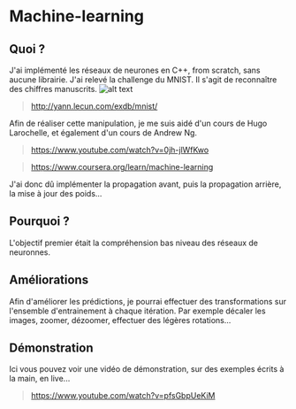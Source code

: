 # Machine-learning

## Quoi ?
J'ai implémenté les réseaux de neurones en C++, from scratch, sans aucune librairie.
J'ai relevé la challenge du MNIST. Il s'agit de reconnaître des chiffres manuscrits. 
![alt text](https://upload.wikimedia.org/wikipedia/commons/thumb/2/27/MnistExamples.png/220px-MnistExamples.png)

> http://yann.lecun.com/exdb/mnist/

Afin de réaliser cette manipulation, je me suis aidé d'un cours de Hugo Larochelle, et également d'un cours de Andrew Ng.

> https://www.youtube.com/watch?v=0jh-jlWfKwo

> https://www.coursera.org/learn/machine-learning

J'ai donc dû implémenter la propagation avant, puis la propagation arrière, la mise à jour des poids...

## Pourquoi ?
L'objectif premier était la compréhension bas niveau des réseaux de neuronnes.

## Améliorations
Afin d'améliorer les prédictions, je pourrai effectuer des transformations sur l'ensemble d'entrainement à chaque itération. Par exemple décaler les images, zoomer, dézoomer, effectuer des légères rotations... 

## Démonstration
Ici vous pouvez voir une vidéo de démonstration, sur des exemples écrits à la main, en live...

> https://www.youtube.com/watch?v=pfsGbpUeKiM

